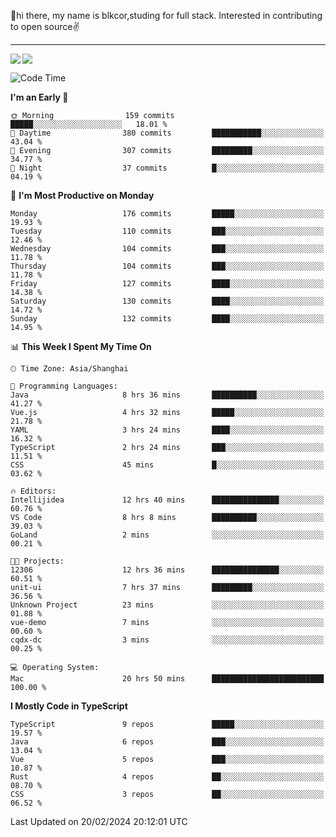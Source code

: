 👋hi there, my name is blkcor,studing for full stack.
Interested in contributing to open source✌️

<hr/>

![](https://github-readme-stats.vercel.app/api?username=blkcor)
<a href="https://github.com/blkcor/github-readme-stats">
    <img align="left" src="https://github-readme-stats.vercel.app/api/top-langs/?username=blkcor&hide=jupyter%20notebook,shaderlab,tex,c%23&langs_count=9" />
</a>


<!--START_SECTION:waka-->
![Code Time](http://img.shields.io/badge/Code%20Time-925%20hrs%208%20mins-blue)

**I'm an Early 🐤** 

```text
🌞 Morning                159 commits         █████░░░░░░░░░░░░░░░░░░░░   18.01 % 
🌆 Daytime                380 commits         ███████████░░░░░░░░░░░░░░   43.04 % 
🌃 Evening                307 commits         █████████░░░░░░░░░░░░░░░░   34.77 % 
🌙 Night                  37 commits          █░░░░░░░░░░░░░░░░░░░░░░░░   04.19 % 
```
📅 **I'm Most Productive on Monday** 

```text
Monday                   176 commits         █████░░░░░░░░░░░░░░░░░░░░   19.93 % 
Tuesday                  110 commits         ███░░░░░░░░░░░░░░░░░░░░░░   12.46 % 
Wednesday                104 commits         ███░░░░░░░░░░░░░░░░░░░░░░   11.78 % 
Thursday                 104 commits         ███░░░░░░░░░░░░░░░░░░░░░░   11.78 % 
Friday                   127 commits         ████░░░░░░░░░░░░░░░░░░░░░   14.38 % 
Saturday                 130 commits         ████░░░░░░░░░░░░░░░░░░░░░   14.72 % 
Sunday                   132 commits         ████░░░░░░░░░░░░░░░░░░░░░   14.95 % 
```


📊 **This Week I Spent My Time On** 

```text
🕑︎ Time Zone: Asia/Shanghai

💬 Programming Languages: 
Java                     8 hrs 36 mins       ██████████░░░░░░░░░░░░░░░   41.27 % 
Vue.js                   4 hrs 32 mins       █████░░░░░░░░░░░░░░░░░░░░   21.78 % 
YAML                     3 hrs 24 mins       ████░░░░░░░░░░░░░░░░░░░░░   16.32 % 
TypeScript               2 hrs 24 mins       ███░░░░░░░░░░░░░░░░░░░░░░   11.51 % 
CSS                      45 mins             █░░░░░░░░░░░░░░░░░░░░░░░░   03.62 % 

🔥 Editors: 
Intellijidea             12 hrs 40 mins      ███████████████░░░░░░░░░░   60.76 % 
VS Code                  8 hrs 8 mins        ██████████░░░░░░░░░░░░░░░   39.03 % 
GoLand                   2 mins              ░░░░░░░░░░░░░░░░░░░░░░░░░   00.21 % 

🐱‍💻 Projects: 
12306                    12 hrs 36 mins      ███████████████░░░░░░░░░░   60.51 % 
unit-ui                  7 hrs 37 mins       █████████░░░░░░░░░░░░░░░░   36.56 % 
Unknown Project          23 mins             ░░░░░░░░░░░░░░░░░░░░░░░░░   01.88 % 
vue-demo                 7 mins              ░░░░░░░░░░░░░░░░░░░░░░░░░   00.60 % 
cqdx-dc                  3 mins              ░░░░░░░░░░░░░░░░░░░░░░░░░   00.25 % 

💻 Operating System: 
Mac                      20 hrs 50 mins      █████████████████████████   100.00 % 
```

**I Mostly Code in TypeScript** 

```text
TypeScript               9 repos             █████░░░░░░░░░░░░░░░░░░░░   19.57 % 
Java                     6 repos             ███░░░░░░░░░░░░░░░░░░░░░░   13.04 % 
Vue                      5 repos             ███░░░░░░░░░░░░░░░░░░░░░░   10.87 % 
Rust                     4 repos             ██░░░░░░░░░░░░░░░░░░░░░░░   08.70 % 
CSS                      3 repos             ██░░░░░░░░░░░░░░░░░░░░░░░   06.52 % 
```




 Last Updated on 20/02/2024 20:12:01 UTC
<!--END_SECTION:waka-->


